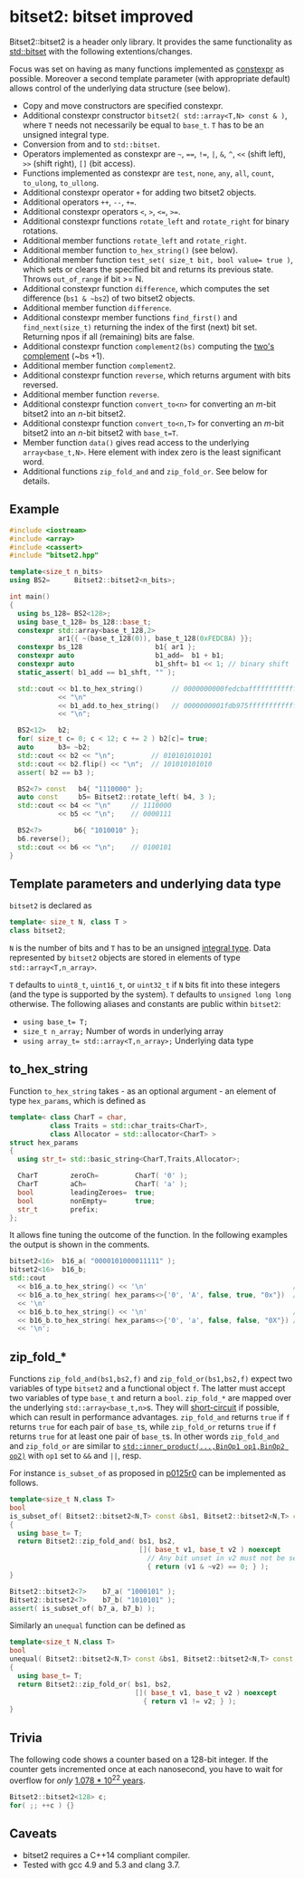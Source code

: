 # bitset2: bitset improved

Bitset2::bitset2 is a header only library. It provides the same functionality as [std::bitset](http://en.cppreference.com/w/cpp/utility/bitset) with the
following extentions/changes.

Focus was set on having as many functions
implemented as [constexpr](http://en.cppreference.com/w/cpp/language/constexpr)
as possible. Moreover a second template parameter (with appropriate default)
allows control of the underlying data structure (see below).
* Copy and move constructors are specified constexpr.
* Additional constexpr constructor `bitset2( std::array<T,N> const & )`, where `T` needs not necessarily be equal to `base_t`. `T` has to be an unsigned integral type.
* Conversion from and to `std::bitset`.
* Operators implemented as constexpr are `~`, `==`, `!=`, `|`, `&`, `^`, `<<` (shift left), `>>` (shift right), `[]` (bit access).
* Functions implemented as constexpr are `test`, `none`, `any`, `all`, `count`, `to_ulong`, `to_ullong`.
* Additional constexpr operator `+` for adding two bitset2 objects.
* Additional operators `++`, `--`, `+=`.
* Additional constexpr operators `<`, `>`, `<=`, `>=`.
* Additional constexpr functions `rotate_left` and `rotate_right` for binary rotations.
* Additional member functions `rotate_left` and `rotate_right`.
* Additional member function `to_hex_string()` (see below).
* Additional member function `test_set( size_t bit, bool value= true )`, which sets or clears the specified bit and returns its previous state. Throws `out_of_range` if bit >= N.
* Additional constexpr function `difference`, which computes the set difference (`bs1 & ~bs2`) of two bitset2 objects.
* Additional member function `difference`.
* Additional constexpr member functions `find_first()` and `find_next(size_t)` returning the index of the  first (next) bit set. Returning npos if all (remaining) bits are false.
* Additional constexpr function `complement2(bs)` computing the [two's complement](https://en.wikipedia.org/wiki/Two%27s_complement) (~bs +1).
* Additional member function `complement2`.
* Additional constexpr function `reverse`, which returns argument with bits reversed.
* Additional member function `reverse`.
* Additional constexpr function `convert_to<n>` for converting an *m*-bit bitset2 into an *n*-bit bitset2.
* Additional constexpr function `convert_to<n,T>` for converting an *m*-bit bitset2 into an *n*-bit bitset2 with `base_t=T`.
* Member function `data()` gives read access to the underlying `array<base_t,N>`. Here element with index zero is the least significant word.
* Additional functions `zip_fold_and` and `zip_fold_or`. See below for details.

## Example
```.cpp
#include <iostream>
#include <array>
#include <cassert>
#include "bitset2.hpp"

template<size_t n_bits>
using BS2=      Bitset2::bitset2<n_bits>;

int main()
{
  using bs_128= BS2<128>;
  using base_t_128= bs_128::base_t;
  constexpr std::array<base_t_128,2>
            ar1{{ ~(base_t_128(0)), base_t_128(0xFEDCBA) }};
  constexpr bs_128                  b1{ ar1 };
  constexpr auto                    b1_add=  b1 + b1;
  constexpr auto                    b1_shft= b1 << 1; // binary shift
  static_assert( b1_add == b1_shft, "" );

  std::cout << b1.to_hex_string()       // 0000000000fedcbaffffffffffffffff
            << "\n"
            << b1_add.to_hex_string()   // 0000000001fdb975fffffffffffffffe
            << "\n";

  BS2<12>   b2;
  for( size_t c= 0; c < 12; c += 2 ) b2[c]= true;
  auto      b3= ~b2;
  std::cout << b2 << "\n";         // 010101010101
  std::cout << b2.flip() << "\n";  // 101010101010
  assert( b2 == b3 );

  BS2<7> const   b4{ "1110000" };
  auto const     b5= Bitset2::rotate_left( b4, 3 );
  std::cout << b4 << "\n"     // 1110000
            << b5 << "\n";    // 0000111

  BS2<7>        b6{ "1010010" };
  b6.reverse();
  std::cout << b6 << "\n";    // 0100101
}
```

## Template parameters and underlying data type
`bitset2` is declared as
```.cpp
template< size_t N, class T >
class bitset2;
```
`N` is the number of bits and `T` has to be an unsigned
[integral type](http://en.cppreference.com/w/cpp/types/is_integral). Data
represented by `bitset2` objects are stored in elements of type
`std::array<T,n_array>`.

`T` defaults
to `uint8_t`, `uint16_t`, or `uint32_t` if `N` bits fit into these integers
(and the type is supported by the system).
`T` defaults to `unsigned long long` otherwise. The following aliases and
constants are public within `bitset2`:
* `using base_t= T;`
* `size_t n_array;` Number of words in underlying array
* `using array_t= std::array<T,n_array>;` Underlying data type

## to_hex_string
Function `to_hex_string` takes - as an optional argument - an element of type
`hex_params`, which is defined as
```.cpp
template< class CharT = char,
          class Traits = std::char_traits<CharT>,
          class Allocator = std::allocator<CharT> >
struct hex_params
{
  using str_t= std::basic_string<CharT,Traits,Allocator>;

  CharT        zeroCh=         CharT( '0' );
  CharT        aCh=            CharT( 'a' );
  bool         leadingZeroes=  true;
  bool         nonEmpty=       true;
  str_t        prefix;
};
```
It allows fine tuning the outcome of the function. In the following
examples the output is shown in the comments.
```.cpp
bitset2<16>  b16_a( "0000101000011111" );
bitset2<16>  b16_b;
std::cout
  << b16_a.to_hex_string() << '\n'                                    // 0a1f
  << b16_a.to_hex_string( hex_params<>{'0', 'A', false, true, "0x"})  // 0xA1F
  << '\n'
  << b16_b.to_hex_string() << '\n'                                    // 0000
  << b16_b.to_hex_string( hex_params<>{'0', 'a', false, false, "0X"}) // 0X
  << '\n';
```

## zip\_fold\_&ast;
Functions `zip_fold_and(bs1,bs2,f)` and `zip_fold_or(bs1,bs2,f)` expect two
variables of type `bitset2` and a functional object `f`.
The latter must accept two variables of type `base_t` and return a `bool`.
`zip_fold_*` are mapped over the underlying
`std::array<base_t,n>`s. They will
[short-circuit](http://en.cppreference.com/w/cpp/language/operator_logical)
if possible, which can result in performance advantages.
`zip_fold_and` returns `true` if `f`
returns `true` for each pair of `base_t`s, while `zip_fold_or` returns `true`
if `f` returns `true` for at least one pair of `base_t`s.
In other words `zip_fold_and` and `zip_fold_or` are similar to
[`std::inner_product(...,BinOp1 op1,BinOp2 op2)`](http://en.cppreference.com/w/cpp/algorithm/inner_product)
with `op1` set to `&&` and `||`, resp.

For instance `is_subset_of` as proposed in [p0125r0](http://www.open-std.org/jtc1/sc22/wg21/docs/papers/2015/p0125r0.html)
can be implemented as follows.
```.cpp
template<size_t N,class T>
bool
is_subset_of( Bitset2::bitset2<N,T> const &bs1, Bitset2::bitset2<N,T> const &bs2 )
{
  using base_t= T;
  return Bitset2::zip_fold_and( bs1, bs2,
                                []( base_t v1, base_t v2 ) noexcept
                                  // Any bit unset in v2 must not be set in v1
                                  { return (v1 & ~v2) == 0; } );
}

Bitset2::bitset2<7>    b7_a( "1000101" );
Bitset2::bitset2<7>    b7_b( "1010101" );
assert( is_subset_of( b7_a, b7_b) );
```

Similarly an `unequal` function can be defined as
```.cpp
template<size_t N,class T>
bool
unequal( Bitset2::bitset2<N,T> const &bs1, Bitset2::bitset2<N,T> const &bs2 )
{
  using base_t= T;
  return Bitset2::zip_fold_or( bs1, bs2,
                               []( base_t v1, base_t v2 ) noexcept
                                 { return v1 != v2; } );
}
```

## Trivia
The following code shows a counter based on a 128-bit integer. If the
counter gets incremented once at each nanosecond, you have to wait for
overflow for *only* [1.078 * 10<sup>22</sup> years](http://www.wolframalpha.com/input/?i=2%5E128+nanoseconds).
```.cpp
Bitset2::bitset2<128> c;
for( ;; ++c ) {}
```

## Caveats
* bitset2 requires a C++14 compliant compiler.
* Tested with gcc 4.9 and 5.3 and clang 3.7.
